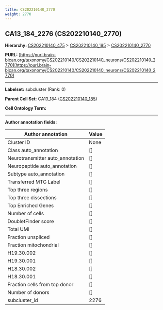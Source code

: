 ```yaml
---
title: CS202210140_2770
weight: 2770
---
```

## CA13_184_2276 (CS202210140_2770)
<b>Hierarchy: </b>
[CS202210140_475](../CS202210140_475) >
[CS202210140_185](../CS202210140_185) >
[CS202210140_2770](../CS202210140_2770)

**PURL:** [https://purl.brain-bican.org/taxonomy/CS202210140/CS202210140_neurons/CS202210140_2770](https://purl.brain-bican.org/taxonomy/CS202210140/CS202210140_neurons/CS202210140_2770)

---


**Labelset:** subcluster (Rank: 0)

**Parent Cell Set:** CA13_184 ([CS202210140_185](../CS202210140_185))



**Cell Ontology Term:** 

[MARKER GENES.]: #


---

[TRANSFERRED ANNOTATIONS.]: #


[AUTHOR ANNOTATION FIELDS.]: #


**Author annotation fields:**

| Author annotation | Value |
|-------------------|-------|
|Cluster ID|None|
|Class auto_annotation|[]|
|Neurotransmitter auto_annotation|[]|
|Neuropeptide auto_annotation|[]|
|Subtype auto_annotation|[]|
|Transferred MTG Label|[]|
|Top three regions|[]|
|Top three dissections|[]|
|Top Enriched Genes|[]|
|Number of cells|[]|
|DoubletFinder score|[]|
|Total UMI|[]|
|Fraction unspliced|[]|
|Fraction mitochondrial|[]|
|H19.30.002|[]|
|H19.30.001|[]|
|H18.30.002|[]|
|H18.30.001|[]|
|Fraction cells from top donor|[]|
|Number of donors|[]|
|subcluster_id|2276|

